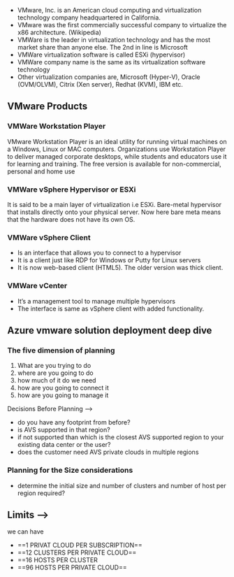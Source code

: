 

- VMware, Inc. is an American cloud computing and virtualization technology company headquartered in California. 
- VMware was the first commercially successful company to virtualize the x86 architecture. (Wikipedia) 
- VMWare is the leader in virtualization technology and has the most market share than anyone else. The 2nd in line is Microsoft 
- VMWare virtualization software is called ESXi (hypervisor) 
- VMWare company name is the same as its virtualization software technology
- Other virtualization companies are, Microsoft (Hyper-V), Oracle (OVM/OLVM), Citrix (Xen server), Redhat (KVM), IBM etc.



## VMware Products

### VMWare Workstation Player 
VMware Workstation Player is an ideal utility for running virtual machines on a Windows, Linux or MAC computers. Organizations use Workstation Player to deliver managed corporate desktops, while students and educators use it for learning and training. The free version is available for non-commercial, personal and home use
### VMWare vSphere Hypervisor or  ESXi
It is said to be a main layer of virtualization i.e ESXi. Bare-metal hypervisor that installs directly onto your physical server.
Now here bare meta means that the hardware does not have its own OS.

### VMWare vSphere Client 
- Is an interface that allows you to connect to a hypervisor 
- It is a client just like RDP for Windows or Putty for Linux servers 
- It is now web-based client (HTML5). The older version was thick client.

### VMWare vCenter
- It’s a management tool to manage multiple hypervisors 
- The interface is same as vSphere client with added functionality.

## Azure vmware solution deployment deep dive

### The five dimension of planning

1. What are you trying to do
2. where are you going to do
3. how much of it do we need
4. how are you going to connect it
5. how are you going to manage it



Decisions Before Planning -->
- do you have any footprint from before?
- is AVS supported in that region?
- if not supported than which is the closest AVS supported region to your existing data center or the user?
- does the customer need AVS private clouds in multiple regions


### Planning for the Size considerations

- determine the initial size and number of clusters and number of host per region required?

## Limits -->
we can have
- ==1 PRIVAT CLOUD PER SUBSCRIPTION==
- ==12 CLUSTERS PER PRIVATE CLOUD==
- ==16 HOSTS PER CLUSTER
- ==96 HOSTS PER PRIVATE CLOUD==

 

